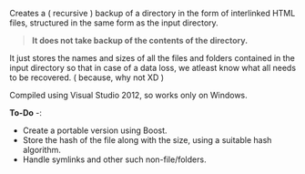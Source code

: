 Creates a ( recursive ) backup of a directory in the form of interlinked HTML files, structured in the same form as the input directory.  
 >**It does not take backup of the contents of the directory.**
 
It just stores the names and sizes of all the files and folders contained in the input directory so that in case of a data loss, we atleast know what all needs to be recovered. ( because, why not XD )

Compiled using Visual Studio 2012, so works only on Windows.

**To-Do** -:

 - Create a portable version using Boost.
 - Store the hash of the file along with the size, using a suitable hash algorithm.
 - Handle symlinks and other such non-file/folders.

